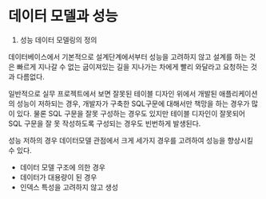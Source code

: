 # 데이터 모델과 성능

1. 성능 데이터 모델링의 정의

데이터베이스에서 기본적으로 설계단계에서부터 성능을 고려하지 않고 설계를 하는 것은 빠르게 지나갈 수 없는 굽이져있는 길을 지나가는 차에게
빨리 와달라고 요청하는 것과 다름없다.

일반적으로 실무 프로젝트에서 보면 잘못된 테이블 디자인 위에서 개발된 애플리케이션의 성능이 저하되는 경우, 개발자가 구축한 SQL구문에 대해서만
책망을 하는 경우가 많이 있다. 물론 SQL 구문을 잘못 구성하는 경우도 있지만 테이블 디자인이 잘못되어 SQL 구문을 잘 못 작성하도록 구성되는 경우도
빈번하게 발생된다.

성능 저하의 경우 데이터모델 관점에서 크게 세가지 경우를 고려하여 성능을 향상시킬 수 있다.
- 데이터 모델 구조에 의한 경우
- 데이터가 대용량이 된 경우
- 인덱스 특성을 고려하지 않고 생성